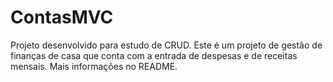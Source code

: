 # ContasMVC
Projeto desenvolvido para estudo de CRUD. Este é um projeto de gestão de finanças de casa que conta com a entrada de despesas e de receitas mensais. Mais informações no README.
